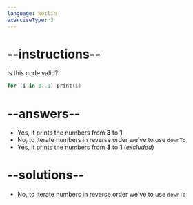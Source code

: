 ```yaml
---
language: kotlin
exerciseType: 3
---
```


# --instructions--

Is this code valid?
```kotlin
for (i in 3..1) print(i)
```

# --answers--

- Yes, it prints the numbers from __3__ to __1__
- No, to iterate numbers in reverse order we've to use `downTo`
- Yes, it prints the numbers from __3__ to __1__ (_excluded_)

# --solutions--

- No, to iterate numbers in reverse order we've to use `downTo`

